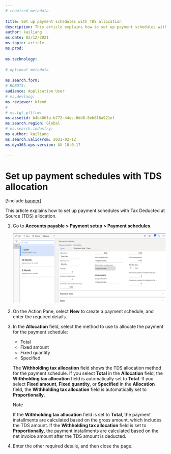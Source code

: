 ```yaml
---
# required metadata

title: Set up payment schedules with TDS allocation
description: This article explains how to set up payment schedules with Tax Deducted at Source (TDS) allocation.
author: kailiang
ms.date: 02/12/2021
ms.topic: article
ms.prod: 

ms.technology: 

# optional metadata

ms.search.form: 
# ROBOTS: 
audience: Application User
# ms.devlang: 
ms.reviewer: kfend
# 
# ms.tgt_pltfrm: 
ms.assetid: b4b406fa-b772-44ec-8dd8-8eb818a921ef
ms.search.region: Global
# ms.search.industry: 
ms.author: kailiang
ms.search.validFrom: 2021-02-12
ms.dyn365.ops.version: AX 10.0.17

---
```


# Set up payment schedules with TDS allocation

[!include [banner](../includes/banner.md)]

This article explains how to set up payment schedules with Tax Deducted at Source (TDS) allocation.

1. Go to **Accounts payable \> Payment setup \> Payment schedules**.

    [![Payment schedules page.](./media/apac-ind-TDS-27.png)](./media/apac-ind-TDS-27.png)

2. On the Action Pane, select **New** to create a payment schedule, and enter the required details.
3. In the **Allocation** field, select the method to use to allocate the payment for the payment schedule:

    - Total
    - Fixed amount
    - Fixed quantity
    - Specified

    The **Withholding tax allocation** field shows the TDS allocation method for the payment schedule. If you select **Total** in the **Allocation** field, the **Withholding tax allocation** field is automatically set to **Total**. If you select **Fixed amount**, **Fixed quantity**, or **Specified** in the **Allocation** field, the **Withholding tax allocation** field is automatically set to **Proportionally**.

    > [!NOTE]
    > If the **Withholding tax allocation** field is set to **Total**, the payment installments are calculated based on the gross amount, which includes the TDS amount. If the **Withholding tax allocation** field is set to **Proportionally**, the payment installments are calculated based on the net invoice amount after the TDS amount is deducted.

4. Enter the other required details, and then close the page.
